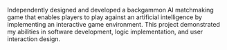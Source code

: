 Independently designed and developed a backgammon AI matchmaking game that enables players to play against an artificial intelligence by implementing an interactive game environment. 
This project demonstrated my abilities in software development, logic implementation, and user interaction design.
